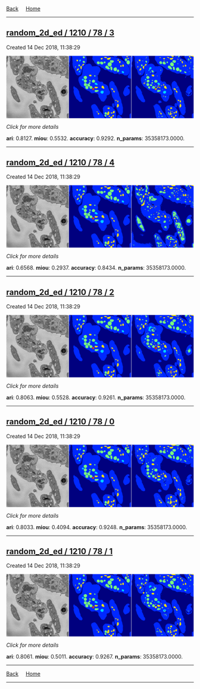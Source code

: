 
[Back](..)&nbsp;&nbsp;&nbsp;&nbsp;&nbsp;[Home](https://leapmanlab.github.io/snapshots)

---

<div class="summary"><a href="3"><h2>random_2d_ed / 1210 / 78 / 3</h2></a><p>Created 14 Dec 2018, 11:38:29
</p><a href="3"><img src="3/media/summary.png" align="center"></a><p>
<i>Click for more details</i>
</p></div>

**ari**: 0.8127. **miou**: 0.5532. **accuracy**: 0.9292. **n_params**: 35358173.0000. 

---

<div class="summary"><a href="4"><h2>random_2d_ed / 1210 / 78 / 4</h2></a><p>Created 14 Dec 2018, 11:38:29
</p><a href="4"><img src="4/media/summary.png" align="center"></a><p>
<i>Click for more details</i>
</p></div>

**ari**: 0.6568. **miou**: 0.2937. **accuracy**: 0.8434. **n_params**: 35358173.0000. 

---

<div class="summary"><a href="2"><h2>random_2d_ed / 1210 / 78 / 2</h2></a><p>Created 14 Dec 2018, 11:38:29
</p><a href="2"><img src="2/media/summary.png" align="center"></a><p>
<i>Click for more details</i>
</p></div>

**ari**: 0.8063. **miou**: 0.5528. **accuracy**: 0.9261. **n_params**: 35358173.0000. 

---

<div class="summary"><a href="0"><h2>random_2d_ed / 1210 / 78 / 0</h2></a><p>Created 14 Dec 2018, 11:38:29
</p><a href="0"><img src="0/media/summary.png" align="center"></a><p>
<i>Click for more details</i>
</p></div>

**ari**: 0.8033. **miou**: 0.4094. **accuracy**: 0.9248. **n_params**: 35358173.0000. 

---

<div class="summary"><a href="1"><h2>random_2d_ed / 1210 / 78 / 1</h2></a><p>Created 14 Dec 2018, 11:38:29
</p><a href="1"><img src="1/media/summary.png" align="center"></a><p>
<i>Click for more details</i>
</p></div>

**ari**: 0.8061. **miou**: 0.5011. **accuracy**: 0.9267. **n_params**: 35358173.0000. 

---

[Back](..)&nbsp;&nbsp;&nbsp;&nbsp;&nbsp;[Home](https://leapmanlab.github.io/snapshots)

---